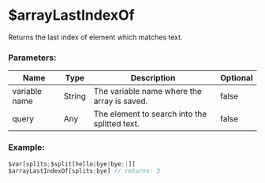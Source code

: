 # $arrayLastIndexOf
Returns the last index of element which matches text.

### Parameters:
| Name           | Type                | Description                                  | Optional |
| -------------- | ------------------- | -------------------------------------------- | -------- |
| variable name  | String              | The variable name where the array is saved.  | false    |
| query          | Any                 | The element to search into the splitted text.| false    |

### Example:
```js
$var[splits;$split[hello|bye|bye;|]]
$arrayLastIndexOf[splits;bye] // returns: 3
```